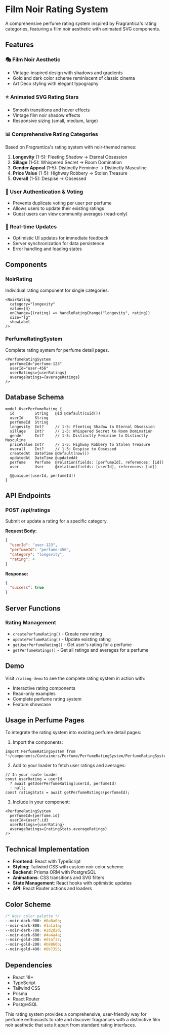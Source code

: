 # Film Noir Rating System

A comprehensive perfume rating system inspired by Fragrantica's rating categories, featuring a film noir aesthetic with animated SVG components.

## Features

### 🎭 Film Noir Aesthetic

- Vintage-inspired design with shadows and gradients
- Gold and dark color scheme reminiscent of classic cinema
- Art Deco styling with elegant typography

### ⭐ Animated SVG Rating Stars

- Smooth transitions and hover effects
- Vintage film noir shadow effects
- Responsive sizing (small, medium, large)

### 📊 Comprehensive Rating Categories

Based on Fragrantica's rating system with noir-themed names:

1. **Longevity** (1-5): Fleeting Shadow → Eternal Obsession
2. **Sillage** (1-5): Whispered Secret → Room Domination
3. **Gender Appeal** (1-5): Distinctly Feminine → Distinctly Masculine
4. **Price Value** (1-5): Highway Robbery → Stolen Treasure
5. **Overall** (1-5): Despise → Obsessed

### 🔐 User Authentication & Voting

- Prevents duplicate voting per user per perfume
- Allows users to update their existing ratings
- Guest users can view community averages (read-only)

### 🚀 Real-time Updates

- Optimistic UI updates for immediate feedback
- Server synchronization for data persistence
- Error handling and loading states

## Components

### NoirRating

Individual rating component for single categories.

```tsx
<NoirRating
  category="longevity"
  value={4}
  onChange={(rating) => handleRatingChange("longevity", rating)}
  size="lg"
  showLabel
/>
```

### PerfumeRatingSystem

Complete rating system for perfume detail pages.

```tsx
<PerfumeRatingSystem
  perfumeId="perfume-123"
  userId="user-456"
  userRatings={userRatings}
  averageRatings={averageRatings}
/>
```

## Database Schema

```prisma
model UserPerfumeRating {
  id         String   @id @default(cuid())
  userId     String
  perfumeId  String
  longevity  Int?     // 1-5: Fleeting Shadow to Eternal Obsession
  sillage    Int?     // 1-5: Whispered Secret to Room Domination
  gender     Int?     // 1-5: Distinctly Feminine to Distinctly Masculine
  priceValue Int?     // 1-5: Highway Robbery to Stolen Treasure
  overall    Int?     // 1-5: Despise to Obsessed
  createdAt  DateTime @default(now())
  updatedAt  DateTime @updatedAt
  perfume    Perfume  @relation(fields: [perfumeId], references: [id])
  user       User     @relation(fields: [userId], references: [id])

  @@unique([userId, perfumeId])
}
```

## API Endpoints

### POST /api/ratings

Submit or update a rating for a specific category.

**Request Body:**

```json
{
  "userId": "user-123",
  "perfumeId": "perfume-456",
  "category": "longevity",
  "rating": 4
}
```

**Response:**

```json
{
  "success": true
}
```

## Server Functions

### Rating Management

- `createPerfumeRating()` - Create new rating
- `updatePerfumeRating()` - Update existing rating
- `getUserPerfumeRating()` - Get user's rating for a perfume
- `getPerfumeRatings()` - Get all ratings and averages for a perfume

## Demo

Visit `/rating-demo` to see the complete rating system in action with:

- Interactive rating components
- Read-only examples
- Complete perfume rating system
- Feature showcase

## Usage in Perfume Pages

To integrate the rating system into existing perfume detail pages:

1. Import the components:

```tsx
import PerfumeRatingSystem from "~/components/Containers/Perfume/PerfumeRatingSystem/PerfumeRatingSystem";
```

2. Add to your loader to fetch user ratings and averages:

```tsx
// In your route loader
const userRating = userId
  ? await getUserPerfumeRating(userId, perfumeId)
  : null;
const ratingStats = await getPerfumeRatings(perfumeId);
```

3. Include in your component:

```tsx
<PerfumeRatingSystem
  perfumeId={perfume.id}
  userId={user?.id}
  userRatings={userRating}
  averageRatings={ratingStats.averageRatings}
/>
```

## Technical Implementation

- **Frontend**: React with TypeScript
- **Styling**: Tailwind CSS with custom noir color scheme
- **Backend**: Prisma ORM with PostgreSQL
- **Animations**: CSS transitions and SVG filters
- **State Management**: React hooks with optimistic updates
- **API**: React Router actions and loaders

## Color Scheme

```css
/* Noir color palette */
--noir-dark-900: #0a0a0a;
--noir-dark-800: #1a1a1a;
--noir-dark-700: #2d2d2d;
--noir-dark-600: #4a4a4a;
--noir-gold-300: #d4af37;
--noir-gold-200: #b8860b;
--noir-gold-400: #8b7355;
```

## Dependencies

- React 18+
- TypeScript
- Tailwind CSS
- Prisma
- React Router
- PostgreSQL

This rating system provides a comprehensive, user-friendly way for perfume enthusiasts to rate and discover fragrances with a distinctive film noir aesthetic that sets it apart from standard rating interfaces.
